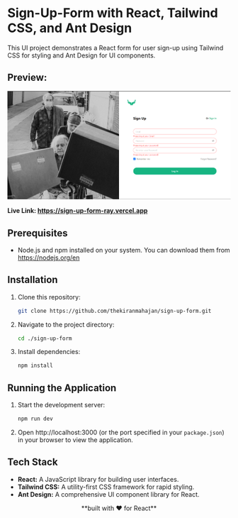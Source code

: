 # Sign-Up-Form with React, Tailwind CSS, and Ant Design

This UI project demonstrates a React form for user sign-up using Tailwind CSS for styling and Ant Design for UI components.

## Preview:

![cover](./preview.png?raw=true)

**Live Link: https://sign-up-form-ray.vercel.app**

## Prerequisites

- Node.js and npm installed on your system. You can download them from https://nodejs.org/en

## Installation

1. Clone this repository:

   ```bash
   git clone https://github.com/thekiranmahajan/sign-up-form.git
   ```

2. Navigate to the project directory:

   ```bash
   cd ./sign-up-form
   ```

3. Install dependencies:

   ```bash
   npm install
   ```

## Running the Application

1. Start the development server:

   ```bash
   npm run dev
   ```

2. Open http://localhost:3000 (or the port specified in your `package.json`) in your browser to view the application.

## Tech Stack

- **React:** A JavaScript library for building user interfaces.
- **Tailwind CSS:** A utility-first CSS framework for rapid styling.
- **Ant Design:** A comprehensive UI component library for React.

<center> **built with ❤️ for React** </center>

